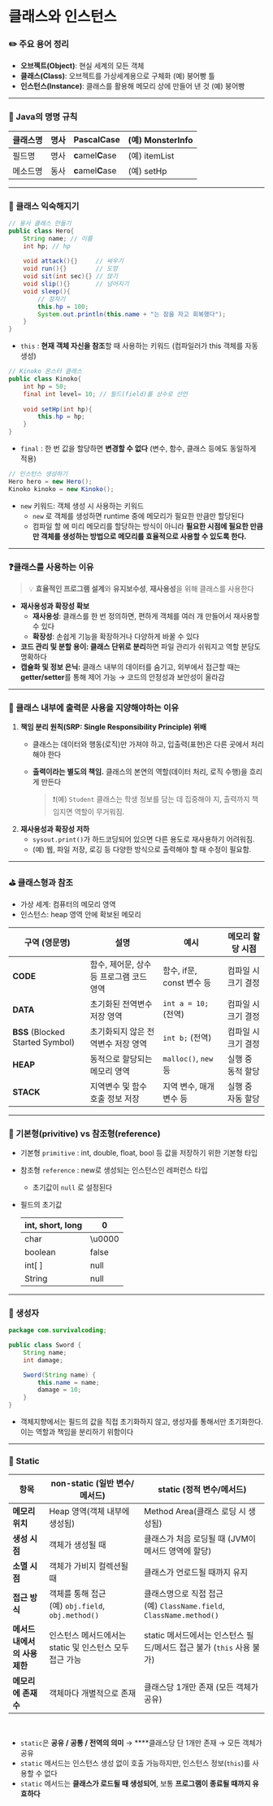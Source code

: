 # 클래스와 인스턴스

### ✏️ 주요 용어 정리

- **오브젝트(Object)**: 현실 세계의 모든 객체
- **클래스(Class)**: 오브젝트를 가상세계용으로 구체화 (예) 붕어빵 틀
- **인스턴스(Instance)**: 클래스를 활용해 메모리 상에 만들어 낸 것 (예) 붕어빵


<hr>

### 📛 Java의 명명 규칙

| 클래스명 | 명사 | **P**ascal**C**ase | (예) MonsterInfo |
| --- | --- | --- | --- |
| 필드명 | 명사 | **c**amel**C**ase | (예) itemList |
| 메소드명 | 동사 | **c**amel**C**ase | (예) setHp |


<hr>

### 🤝 클래스 익숙해지기

```java
// 용사 클래스 만들기
public class Hero{
	String name; // 이름
	int hp; // hp 
	
	void attack(){}     // 싸우기
	void run(){}        // 도망
	void sit(int sec){} // 앉기
	void slip(){}       // 넘어지기
	void sleep(){
		// 잠자기
		this.hp = 100;
		System.out.println(this.name + "는 잠을 자고 회복했다");
	} 
}
```

- `this` : **현재 객체 자신을 참조**할 때 사용하는 키워드 (컴파일러가 this 객체를 자동 생성)

```java
// Kinoko 몬스터 클래스
public class Kinoko{
	int hp = 50;
	final int level= 10; // 필드(field)를 상수로 선언
	
	void setHp(int hp){
		this.hp = hp;
	}
}
```

- `final` : 한 번 값을 할당하면 **변경할 수 없다** (변수, 함수, 클래스 등에도 동일하게 적용)

```java
// 인스턴스 생성하기
Hero hero = new Hero();
Kinoko kinoko = new Kinoko();
```

- `new` 키워드: 객체 생성 시 사용하는 키워드
  - `new` 로 객체를 생성하면 runtime 중에 메모리가 필요한 만큼만 할당된다
  - 컴파일 할 에 미리 메모리를 할당하는 방식이 아니라 **필요한 시점에 필요한 만큼만 객체를 생성하는 방법으로 메모리를 효율적으로 사용할 수 있도록 한다.**


<hr>

### ❓클래스를 사용하는 이유
> 💡 **효율적인 프로그램 설계**와 **유지보수성**, **재사용성**을 위해 클래스를 사용한다
- **재사용성과 확장성 확보**
  - **재사용성**: 클래스를 한 번 정의하면, 편하게 객체를 여러 개 만들어서 재사용할 수 있다
  - **확장성**: 손쉽게 기능을 확장하거나 다양하게 바꿀 수 있다
- **코드 관리 및 분할 용이: 클래스 단위로 분리**하면 파일 관리가 쉬워지고 역할 분담도 명확하다
- **캡슐화 및 정보 은닉:** 클래스 내부의 데이터를 숨기고, 외부에서 접근할 때는 **getter/setter**를 통해 제어 가능 → 코드의 안정성과 보안성이 올라감


<hr>

### 🚫 클래스 내부에 출력문 사용을 지양해야하는 이유
1. **책임 분리 원칙(SRP: Single Responsibility Principle) 위배**
   - 클래스는 데이터와 행동(로직)만 가져야 하고, 입출력(표현)은 다른 곳에서 처리해야 한다
   - **출력이라는 별도의 책임.** 클래스의 본연의 역할(데이터 처리, 로직 수행)을 흐리게 만든다

     > ❗(예) `Student` 클래스는 학생 정보를 담는 데 집중해야 지, 출력까지 책임지면 역할이 무거워짐.
2. **재사용성과 확장성 저하** 
   - `sysout.print()`가 하드코딩되어 있으면 다른 용도로 재사용하기 어려워짐.
   - (예) 웹, 파일 저장, 로깅 등 다양한 방식으로 출력해야 할 때 수정이 필요함.

<hr>


### ⛳️ 클래스형과 참조

- 가상 세계: 컴퓨터의 메모리 영역
- 인스턴스: heap 영역 안에 확보된 메모리

| 구역 (영문명) | 설명 | 예시 | 메모리 할당 시점 |
| --- | --- | --- | --- |
| **CODE** | 함수, 제어문, 상수 등 프로그램 코드 영역 | 함수, if문, const 변수 등 | 컴파일 시 크기 결정 |
| **DATA** | 초기화된 전역변수 저장 영역 | `int a = 10;` (전역) | 컴파일 시 크기 결정 |
| **BSS** (Blocked Started Symbol) | 초기화되지 않은 전역변수 저장 영역 | `int b;` (전역) | 컴파일 시 크기 결정 |
| **HEAP** | 동적으로 할당되는 메모리 영역 | `malloc()`, `new` 등 | 실행 중 동적 할당 |
| **STACK** | 지역변수 및 함수 호출 정보 저장 | 지역 변수, 매개변수 등 | 실행 중 자동 할당 |


<hr>


### 👻 기본형(privitive) vs 참조형(reference)

- 기본형 `primitive` : int, double, float, bool 등 값을 저장하기 위한 기본형 타입
- 참조형 `reference` : new로 생성되는 인스턴스인 레퍼런스 타입
    - 초기값이 `null` 로 설정된다
- 필드의 초기값
    
    
    | int, short, long | 0 |
    | --- | --- |
    | char | \u0000 |
    | boolean | false |
    | int[ ] | null |
    | String | null |


<hr>


### 🥑 생성자

```java
package com.survivalcoding;

public class Sword {
    String name;
    int damage;

    Sword(String name) {
        this.name = name;
        damage = 10;
    }
}
```
- 객체지향에서는 필드의 값을 직접 초기화하지 않고, 생성자를 통해서만 초기화한다. 이는 역할과 책임을 분리하기 위함이다


<hr>



### 🔖 Static

| 항목 | **non-static (일반 변수/메서드)** | **static (정적 변수/메서드)** |
| --- | --- | --- |
| **메모리 위치** | Heap 영역(객체 내부에 생성됨) | Method Area(클래스 로딩 시 생성됨) |
| **생성 시점** | 객체가 생성될 때 | 클래스가 처음 로딩될 때 (JVM이 메서드 영역에 할당) |
| **소멸 시점** | 객체가 가비지 컬렉션될 때 | 클래스가 언로드될 때까지 유지 |
| **접근 방식** | 객체를 통해 접근 <br> (예) `obj.field`, `obj.method()` | 클래스명으로 직접 접근 <br> (예) `ClassName.field`, `ClassName.method()` |
| **메서드 내에서의 사용 제한** | 인스턴스 메서드에서는 static 및 인스턴스 모두 접근 가능 | static 메서드에서는 인스턴스 필드/메서드 접근 불가 (`this` 사용 불가) |
| **메모리에 존재 수** | 객체마다 개별적으로 존재 | 클래스당 1개만 존재 (모든 객체가 공유) |

<br>

- `static`은 **공유 / 공통 / 전역의 의미** → ****클래스당 단 1개만 존재 → 모든 객체가 공유
- `static` 메서드는 인스턴스 생성 없이 호출 가능하지만, 인스턴스 정보(`this`)를 사용할 수 없다
- `static` 메서드는 **클래스가 로드될 때 생성되어**, 보통 **프로그램이 종료될 때까지 유효하다**

